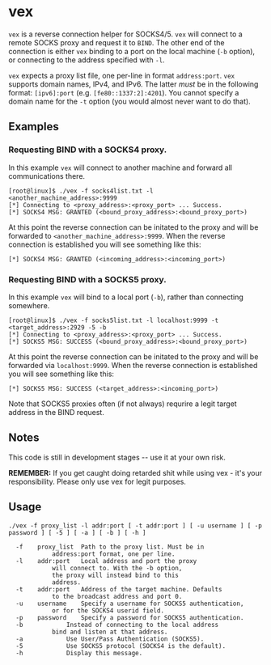 # vex
`vex` is a reverse connection helper for SOCKS4/5. 
`vex` will connect to a remote SOCKS proxy and request it
to `BIND`. The other end of the connection is either `vex`
binding to a port on the local machine (`-b` option), or 
connecting to the address specified with `-l`.

`vex` expects a proxy list file, one per-line in format `address:port`.
`vex` supports domain names, IPv4, and IPv6. The latter *must* be in the
following format: `[ipv6]:port` (e.g. `[fe80::1337:2]:4201`). 
You cannot specify a domain name for the `-t` option (you would almost never
want to do that).

## Examples
### Requesting BIND with a SOCKS4 proxy. 
In this example `vex` will connect to another machine and forward all communications there.
```
[root@linux]$ ./vex -f socks4list.txt -l <another_machine_address>:9999  
[*] Connecting to <proxy_address>:<proxy_port> ... Success.
[*] SOCKS4 MSG: GRANTED (<bound_proxy_address>:<bound_proxy_port>)
```
At this point the reverse connection can be initated to the proxy and will
be forwarded to `<another_machine_address>:9999`. When the reverse connection is
established you will see something like this:
```
[*] SOCKS4 MSG: GRANTED (<incoming_address>:<incoming_port>)
```

### Requesting BIND with a SOCKS5 proxy. 
In this example `vex` will bind to a local port (`-b`), rather than connecting somewhere.
```
[root@linux]$ ./vex -f socks5list.txt -l localhost:9999 -t <target_address>:2929 -5 -b
[*] Connecting to <proxy_address>:<proxy_port> ... Success.
[*] SOCKS5 MSG: SUCCESS (<bound_proxy_address>:<bound_proxy_port>)
```
At this point the reverse connection can be initated to the proxy and will
be forwarded via `localhost:9999`. When the reverse connection is established 
you will see something like this:
```
[*] SOCKS5 MSG: SUCCESS (<target_address>:<incoming_port>)
```
Note that SOCKS5 proxies often (if not always) requrire a legit target address in the BIND request.


## Notes
This code is still in development stages -- use it at your own risk.

**REMEMBER:** If you get caught doing retarded shit while using vex - 
it's your responsibility. Please only use vex for legit purposes.

## Usage
```
./vex -f proxy_list -l addr:port [ -t addr:port ] [ -u username ] [ -p password ] [ -5 ] [ -a ] [ -b ] [ -h ]

  -f	proxy_list	Path to the proxy list. Must be in
			address:port format, one per line.
  -l	addr:port	Local address and port the proxy
			will connect to. With the -b option,
			the proxy will instead bind to this
			address.
  -t	addr:port	Address of the target machine. Defaults
			to the broadcast address and port 0.
  -u	username	Specify a username for SOCKS5 authentication,
			or for the SOCKS4 userid field.
  -p	password	Specify a password for SOCKS5 authentication.
  -b			Instead of connecting to the local address
			bind and listen at that address.
  -a			Use User/Pass Authentication (SOCKS5).
  -5			Use SOCKS5 protocol (SOCKS4 is the default).
  -h			Display this message.
```
